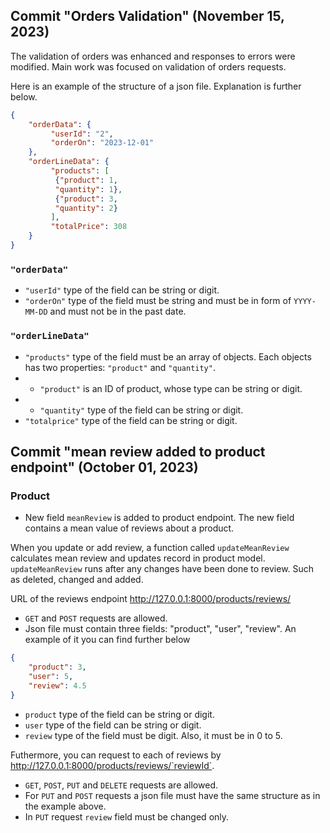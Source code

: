 ## Commit "Orders Validation" (November 15, 2023)
The validation of orders was enhanced and responses to errors were modified.
Main work was focused on validation of orders requests.

Here is an example of the structure of a json file. Explanation is further below.

```json 
{
    "orderData": {
         "userId": "2",
         "orderOn": "2023-12-01"
    },
    "orderLineData": {
         "products": [
          {"product": 1,
          "quantity": 1},
          {"product": 3,
          "quantity": 2}
         ],
         "totalPrice": 308
    }
}

```

### `"orderData"`
* `"userId"` type of the field can be string or digit.
* `"orderOn"` type of the field must be string and must be in form of `YYYY-MM-DD` and must not be in the past date.

### `"orderLineData"`
* `"products"` type of the field must be an array of objects. Each objects has two properties: `"product"` and `"quantity"`.
* * `"product"` is an ID of product, whose type can be string or digit.
* * `"quantity"` type of the field can be string or digit.
* `"totalprice"` type of the field can be string or digit.


## Commit "mean review added to product endpoint" (October 01, 2023)

### Product
* New field `meanReview` is added to product endpoint. The new field contains a mean value of reviews about a product.

When you update or add review, a function called `updateMeanReview` calculates mean review and updates record in product model. <br>
`updateMeanReview` runs after any changes have been done to review. Such as deleted, changed and added.

URL of the reviews endpoint http://127.0.0.1:8000/products/reviews/ <br>
* `GET` and `POST` requests are allowed. 
* Json file must contain three fields: "product", "user", "review". An example of it you can find further below<br>
```json 
{
    "product": 3,
    "user": 5,
    "review": 4.5
}
```
* `product` type of the field can be string or digit. 
* `user` type of the field can be string or digit. 
* `review` type of the field must be digit. Also, it must be in 0 to 5. 

Futhermore, you can request to each of reviews by http://127.0.0.1:8000/products/reviews/`reviewId`.
* `GET`, `POST`, `PUT` and `DELETE` requests are allowed.
* For `PUT` and `POST` requests a json file must have the same structure as in the example above.
* In `PUT` request `review` field must be changed only.
